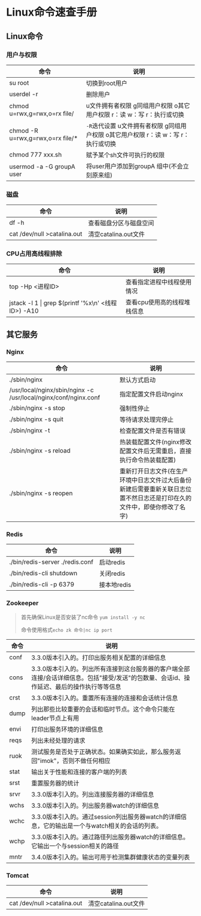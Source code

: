 # Linux命令速查手册

## Linux命令

### 用户与权限

| 命令                             | 说明                                                         |
| -------------------------------- | ------------------------------------------------------------ |
| su root                          | 切换到root用户                                               |
| userdel -r                       | 删除用户                                                     |
| chmod u=rwx,g=rwx,o=rx file/     | u文件拥有者权限 g同组用户权限 o其它用户权限  r：读 w：写 r：执行或切换 |
| chmod -R u=rwx,g=rwx,o=rx file/* | `-R`迭代设置 u文件拥有者权限 g同组用户权限 o其它用户权限  r：读 w：写 r：执行或切换 |
| chmod 777 xxx.sh                 | 赋予某个sh文件可执行的权限                                   |
| usermod -a -G groupA user        | 将user用户添加到groupA 组中(不会立刻原来组)                  |

### 磁盘

| 命令                        | 说明                   |
| --------------------------- | ---------------------- |
| df -h                       | 查看磁盘分区与磁盘空间 |
| cat /dev/null >catalina.out | 清空catalina.out文件   |

### CPU占用高线程排除

| 命令                                                | 说明                        |
| --------------------------------------------------- | --------------------------- |
|top -Hp <进程ID>|查看指定进程中线程使用情况|
| jstack -l 1 \| grep $(printf '%x\n' <线程ID>) -A10 | 查看cpu使用高的线程堆栈信息 |

## 其它服务

### Nginx

| 命令                                                         | 说明                                                         |
| ------------------------------------------------------------ | ------------------------------------------------------------ |
| ./sbin/nginx                                                 | 默认方式启动                                                 |
| /usr/local/nginx/sbin/nginx -c /usr/local/nginx/conf/nginx.conf | 指定配置文件启动nginx                                        |
| ./sbin/nginx -s stop                                         | 强制性停止                                                   |
| ./sbin/nginx -s quit                                         | 等待请求处理完停止                                           |
| ./sbin/nginx -t                                              | 检查配置文件是否有错误                                       |
| ./sbin/nginx -s reload                                       | 热装载配置文件(nginx修改配置文件后无需重启，直接执行命令热装载配置) |
| ./sbin/nginx -s reopen                                       | 重新打开日志文件(在生产环境中日志文件过大后备份新建后需要重新关联日志位置不然日志还是打印在久的文件中，即使你修改了名字) |

### Redis

| 命令                            | 说明        |
| ------------------------------- | ----------- |
| ./bin/redis-server ./redis.conf | 启动redis   |
| ./bin/redis-cli shutdown        | 关闭redis   |
| ./bin/redis-cli -p 6379         | 接本地redis |

### Zookeeper

> 首先确保Linux是否安装了nc命令 `yum install -y nc`
>
> 命令使用格式`echo zk 命令|nc ip port`

| 命令 | 说明                                                         |
| ---- | ------------------------------------------------------------ |
|conf | 3.3.0版本引入的。打印出服务相关配置的详细信息              |
|cons | 3.3.0版本引入的。列出所有连接到这台服务器的客户端全部连接/会话详细信息。包括"接受/发送"的包数量、会话id、操作延迟、最后的操作执行等等信息 |
|crst | 3.3.0版本引入的。重置所有连接的连接和会话统计信息          |
| dump | 列出那些比较重要的会话和临时节点。这个命令只能在leader节点上有用 |
| envi | 打印出服务环境的详细信息                                   |
| reqs | 列出未经处理的请求                                           |
| ruok | 测试服务是否处于正确状态。如果确实如此，那么服务返回"imok"，否则不做任何相应 |
| stat | 输出关于性能和连接的客户端的列表                           |
| srst | 重置服务器的统计                                           |
| srvr | 3.3.0版本引入的。列出连接服务器的详细信息                    |
| wchs | 3.3.0版本引入的。列出服务器watch的详细信息                 |
| wchc | 3.3.0版本引入的。通过session列出服务器watch的详细信息，它的输出是一个与watch相关的会话的列表。 |
| wchp | 3.3.0版本引入的。通过路径列出服务器watch的详细信息。它输出一个与session相关的路径|
| mntr | 3.4.0版本引入的。输出可用于检测集群健康状态的变量列表        |

### Tomcat

| 命令                        | 说明                 |
| --------------------------- | -------------------- |
| cat /dev/null >catalina.out | 清空catalina.out文件 |

